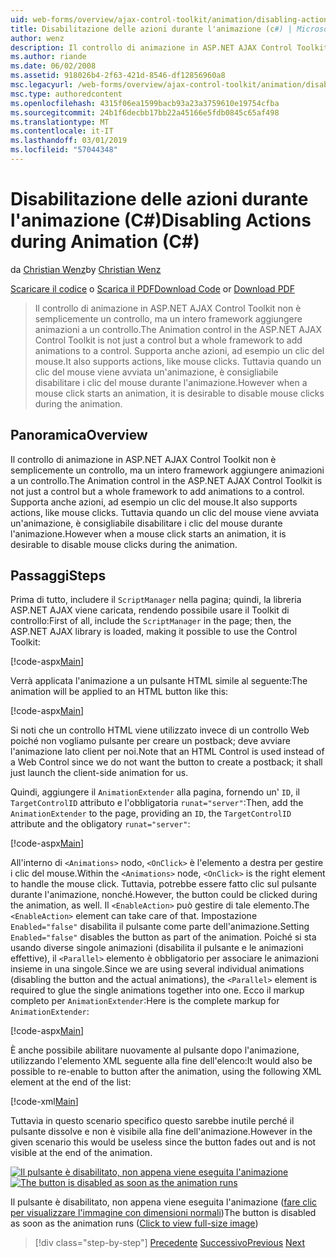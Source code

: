 ```yaml
---
uid: web-forms/overview/ajax-control-toolkit/animation/disabling-actions-during-animation-cs
title: Disabilitazione delle azioni durante l'animazione (c#) | Microsoft Docs
author: wenz
description: Il controllo di animazione in ASP.NET AJAX Control Toolkit non è semplicemente un controllo, ma un intero framework aggiungere animazioni a un controllo. Supporta anche azioni...
ms.author: riande
ms.date: 06/02/2008
ms.assetid: 918026b4-2f63-421d-8546-df12856960a8
msc.legacyurl: /web-forms/overview/ajax-control-toolkit/animation/disabling-actions-during-animation-cs
msc.type: authoredcontent
ms.openlocfilehash: 4315f06ea1599bacb93a23a3759610e19754cfba
ms.sourcegitcommit: 24b1f6decbb17bb22a45166e5fdb0845c65af498
ms.translationtype: MT
ms.contentlocale: it-IT
ms.lasthandoff: 03/01/2019
ms.locfileid: "57044348"
---
```

<a name="disabling-actions-during-animation-c"></a><span data-ttu-id="2d535-104">Disabilitazione delle azioni durante l'animazione (C#)</span><span class="sxs-lookup"><span data-stu-id="2d535-104">Disabling Actions during Animation (C#)</span></span>
====================
<span data-ttu-id="2d535-105">da [Christian Wenz](https://github.com/wenz)</span><span class="sxs-lookup"><span data-stu-id="2d535-105">by [Christian Wenz](https://github.com/wenz)</span></span>

<span data-ttu-id="2d535-106">[Scaricare il codice](http://download.microsoft.com/download/f/9/a/f9a26acd-8df4-4484-8a18-199e4598f411/Animation7.cs.zip) o [Scarica il PDF](http://download.microsoft.com/download/6/7/1/6718d452-ff89-4d3f-a90e-c74ec2d636a3/animation7CS.pdf)</span><span class="sxs-lookup"><span data-stu-id="2d535-106">[Download Code](http://download.microsoft.com/download/f/9/a/f9a26acd-8df4-4484-8a18-199e4598f411/Animation7.cs.zip) or [Download PDF](http://download.microsoft.com/download/6/7/1/6718d452-ff89-4d3f-a90e-c74ec2d636a3/animation7CS.pdf)</span></span>

> <span data-ttu-id="2d535-107">Il controllo di animazione in ASP.NET AJAX Control Toolkit non è semplicemente un controllo, ma un intero framework aggiungere animazioni a un controllo.</span><span class="sxs-lookup"><span data-stu-id="2d535-107">The Animation control in the ASP.NET AJAX Control Toolkit is not just a control but a whole framework to add animations to a control.</span></span> <span data-ttu-id="2d535-108">Supporta anche azioni, ad esempio un clic del mouse.</span><span class="sxs-lookup"><span data-stu-id="2d535-108">It also supports actions, like mouse clicks.</span></span> <span data-ttu-id="2d535-109">Tuttavia quando un clic del mouse viene avviata un'animazione, è consigliabile disabilitare i clic del mouse durante l'animazione.</span><span class="sxs-lookup"><span data-stu-id="2d535-109">However when a mouse click starts an animation, it is desirable to disable mouse clicks during the animation.</span></span>


## <a name="overview"></a><span data-ttu-id="2d535-110">Panoramica</span><span class="sxs-lookup"><span data-stu-id="2d535-110">Overview</span></span>

<span data-ttu-id="2d535-111">Il controllo di animazione in ASP.NET AJAX Control Toolkit non è semplicemente un controllo, ma un intero framework aggiungere animazioni a un controllo.</span><span class="sxs-lookup"><span data-stu-id="2d535-111">The Animation control in the ASP.NET AJAX Control Toolkit is not just a control but a whole framework to add animations to a control.</span></span> <span data-ttu-id="2d535-112">Supporta anche azioni, ad esempio un clic del mouse.</span><span class="sxs-lookup"><span data-stu-id="2d535-112">It also supports actions, like mouse clicks.</span></span> <span data-ttu-id="2d535-113">Tuttavia quando un clic del mouse viene avviata un'animazione, è consigliabile disabilitare i clic del mouse durante l'animazione.</span><span class="sxs-lookup"><span data-stu-id="2d535-113">However when a mouse click starts an animation, it is desirable to disable mouse clicks during the animation.</span></span>

## <a name="steps"></a><span data-ttu-id="2d535-114">Passaggi</span><span class="sxs-lookup"><span data-stu-id="2d535-114">Steps</span></span>

<span data-ttu-id="2d535-115">Prima di tutto, includere il `ScriptManager` nella pagina; quindi, la libreria ASP.NET AJAX viene caricata, rendendo possibile usare il Toolkit di controllo:</span><span class="sxs-lookup"><span data-stu-id="2d535-115">First of all, include the `ScriptManager` in the page; then, the ASP.NET AJAX library is loaded, making it possible to use the Control Toolkit:</span></span>

[!code-aspx[Main](disabling-actions-during-animation-cs/samples/sample1.aspx)]

<span data-ttu-id="2d535-116">Verrà applicata l'animazione a un pulsante HTML simile al seguente:</span><span class="sxs-lookup"><span data-stu-id="2d535-116">The animation will be applied to an HTML button like this:</span></span>

[!code-aspx[Main](disabling-actions-during-animation-cs/samples/sample2.aspx)]

<span data-ttu-id="2d535-117">Si noti che un controllo HTML viene utilizzato invece di un controllo Web poiché non vogliamo pulsante per creare un postback; deve avviare l'animazione lato client per noi.</span><span class="sxs-lookup"><span data-stu-id="2d535-117">Note that an HTML Control is used instead of a Web Control since we do not want the button to create a postback; it shall just launch the client-side animation for us.</span></span>

<span data-ttu-id="2d535-118">Quindi, aggiungere il `AnimationExtender` alla pagina, fornendo un' `ID`, il `TargetControlID` attributo e l'obbligatoria `runat="server"`:</span><span class="sxs-lookup"><span data-stu-id="2d535-118">Then, add the `AnimationExtender` to the page, providing an `ID`, the `TargetControlID` attribute and the obligatory `runat="server"`:</span></span>

[!code-aspx[Main](disabling-actions-during-animation-cs/samples/sample3.aspx)]

<span data-ttu-id="2d535-119">All'interno di `<Animations>` nodo, `<OnClick>` è l'elemento a destra per gestire i clic del mouse.</span><span class="sxs-lookup"><span data-stu-id="2d535-119">Within the `<Animations>` node, `<OnClick>` is the right element to handle the mouse click.</span></span> <span data-ttu-id="2d535-120">Tuttavia, potrebbe essere fatto clic sul pulsante durante l'animazione, nonché.</span><span class="sxs-lookup"><span data-stu-id="2d535-120">However, the button could be clicked during the animation, as well.</span></span> <span data-ttu-id="2d535-121">Il `<EnableAction>` può gestire di tale elemento.</span><span class="sxs-lookup"><span data-stu-id="2d535-121">The `<EnableAction>` element can take care of that.</span></span> <span data-ttu-id="2d535-122">Impostazione `Enabled="false"` disabilita il pulsante come parte dell'animazione.</span><span class="sxs-lookup"><span data-stu-id="2d535-122">Setting `Enabled="false"` disables the button as part of the animation.</span></span> <span data-ttu-id="2d535-123">Poiché si sta usando diverse singole animazioni (disabilita il pulsante e le animazioni effettive), il `<Parallel>` elemento è obbligatorio per associare le animazioni insieme in una singole.</span><span class="sxs-lookup"><span data-stu-id="2d535-123">Since we are using several individual animations (disabling the button and the actual animations), the `<Parallel>` element is required to glue the single animations together into one.</span></span> <span data-ttu-id="2d535-124">Ecco il markup completo per `AnimationExtender`:</span><span class="sxs-lookup"><span data-stu-id="2d535-124">Here is the complete markup for `AnimationExtender`:</span></span>

[!code-aspx[Main](disabling-actions-during-animation-cs/samples/sample4.aspx)]

<span data-ttu-id="2d535-125">È anche possibile abilitare nuovamente al pulsante dopo l'animazione, utilizzando l'elemento XML seguente alla fine dell'elenco:</span><span class="sxs-lookup"><span data-stu-id="2d535-125">It would also be possible to re-enable to button after the animation, using the following XML element at the end of the list:</span></span>

[!code-xml[Main](disabling-actions-during-animation-cs/samples/sample5.xml)]

<span data-ttu-id="2d535-126">Tuttavia in questo scenario specifico questo sarebbe inutile perché il pulsante dissolve e non è visibile alla fine dell'animazione.</span><span class="sxs-lookup"><span data-stu-id="2d535-126">However in the given scenario this would be useless since the button fades out and is not visible at the end of the animation.</span></span>


<span data-ttu-id="2d535-127">[![Il pulsante è disabilitato, non appena viene eseguita l'animazione](disabling-actions-during-animation-cs/_static/image2.png)](disabling-actions-during-animation-cs/_static/image1.png)</span><span class="sxs-lookup"><span data-stu-id="2d535-127">[![The button is disabled as soon as the animation runs](disabling-actions-during-animation-cs/_static/image2.png)](disabling-actions-during-animation-cs/_static/image1.png)</span></span>

<span data-ttu-id="2d535-128">Il pulsante è disabilitato, non appena viene eseguita l'animazione ([fare clic per visualizzare l'immagine con dimensioni normali](disabling-actions-during-animation-cs/_static/image3.png))</span><span class="sxs-lookup"><span data-stu-id="2d535-128">The button is disabled as soon as the animation runs ([Click to view full-size image](disabling-actions-during-animation-cs/_static/image3.png))</span></span>

> [!div class="step-by-step"]
> <span data-ttu-id="2d535-129">[Precedente](animating-in-response-to-user-interaction-cs.md)
> [Successivo](triggering-an-animation-in-another-control-cs.md)</span><span class="sxs-lookup"><span data-stu-id="2d535-129">[Previous](animating-in-response-to-user-interaction-cs.md)
[Next](triggering-an-animation-in-another-control-cs.md)</span></span>
